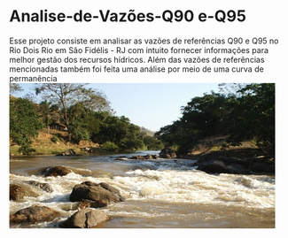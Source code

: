 # Analise-de-Vazões-Q90 e-Q95
Esse projeto consiste em analisar as vazões de referências Q90 e Q95 no Rio Dois Rio em São Fidélis - RJ com  intuito fornecer informações para melhor gestão dos recursos hídricos. Além das vazões de referências mencionadas também foi feita uma análise por meio de uma curva de permanência
![Alt text](https://github.com/douglassferreira/Analise-de-Vaz-es-Q90-e-Q95/blob/main/img/Rio-Dois-Rios-em-Sao-Fidelis-1.jpg)
